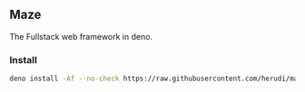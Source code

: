 ## Maze

The Fullstack web framework in deno.

### Install

```bash
deno install -Af --no-check https://raw.githubusercontent.com/herudi/maze/master/maze.ts
```
